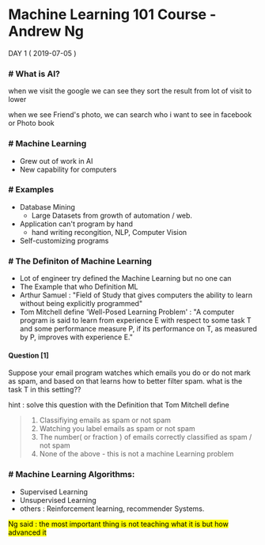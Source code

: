 # Machine Learning 101 Course - Andrew Ng 

DAY 1 ( 2019-07-05 )

### # What is AI?

when we visit the google we can see they sort the result from lot of visit to lower

when we see Friend's photo, we can search who i want to see in facebook or Photo book



### # Machine Learning

* Grew out of work in AI
* New capability for computers



### # Examples

- Database Mining
  - Large Datasets from growth of automation /  web.
- Application can't program by hand
  - hand writing recongition, NLP, Computer Vision
- Self-customizing programs



### # The Definiton of Machine Learning

* Lot of engineer try defined the Machine Learning but no one can
*  The Example that who Definition ML
  * Arthur Samuel : "Field of Study that gives computers the ability to learn without being explicitly programmed"
  * Tom Mitchell define 'Well-Posed Learning Problem' : "A computer program is said to learn from experience E with respect to some task T and some performance measure P, if its performance on T, as measured by P, improves with experience E."



#### Question [1]

Suppose your email program watches which emails you do or do not mark as spam, and based on that learns how to better filter spam. what is the task T in this setting??

hint : solve this question with the Definition that Tom Mitchell define

> 1. Classifiying emails as spam or not spam
> 2. Watching you label emails as spam or not spam
> 3. The number( or fraction ) of emails correctly classified as spam / not spam
> 4. None of the above - this is not a machine Learning problem



### # Machine Learning Algorithms:

* Supervised Learning
* Unsupervised Learning
* others : Reinforcement learning, recommender Systems.



<mark>Ng said : the most important thing is not teaching what it is but how advanced it</mark>





























